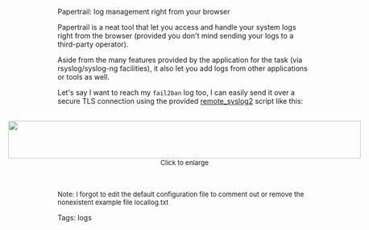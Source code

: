 Papertrail: log management right from your browser

Papertrail is a neat tool that let you access and handle your system logs right from the browser (provided you don't mind sending your logs to a third-party operator).

Aside from the many features provided by the application for the task (via rsyslog/syslog-ng facilities), it also let you add logs from other applications or tools as well.

Let's say I want to reach my `fail2ban` log too, I can easily send it over a secure TLS connection using the provided [remote\_syslog2](http://help.papertrailapp.com/kb/configuration/configuring-centralized-logging-from-text-log-files-in-unix/#remote_syslog) script like this:
<br/><br/>

<div style="display: flex; justify-content: center;">
     <a href="https://raw.githubusercontent.com/i90rr/i90rr.github.io/master/resources/img/papertrail_ds.jpeg">
     	<img src="https://raw.githubusercontent.com/i90rr/i90rr.github.io/master/resources/img/papertrail_ds.jpeg" style="width: 700px; height: 75px;">
     </a> 
</div>
<span style="margin: 0px auto; display: flex; justify-content: center; text-align: center; vertical-align: top; font-size: small;">Click to enlarge</span>
<br/><br/>

<p style="font-size: small;">Note: I forgot to edit the default configuration file to comment out or remove the nonexistent example file locallog.txt</p>  


Tags: logs
